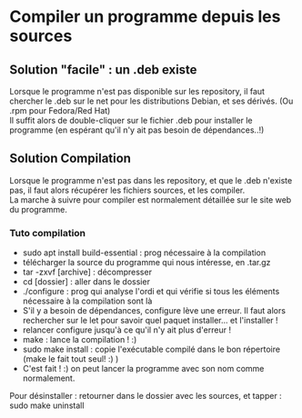 # Compiler un programme depuis les sources

## Solution "facile" : un .deb existe
Lorsque le programme n'est pas disponible sur les repository, il faut chercher le .deb sur le net pour les distributions Debian, et ses dérivés. (Ou .rpm pour Fedora/Red Hat)  
Il suffit alors de double-cliquer sur le fichier .deb pour installer le programme (en espérant qu'il n'y ait pas besoin de dépendances..!)

## Solution Compilation
Lorsque le programme n'est pas dans les repository, et que le .deb n'existe pas, il faut alors récupérer les fichiers sources, et les compiler.  
La marche à suivre pour compiler est normalement détaillée sur le site web du programme.  
### Tuto compilation
- sudo apt install build-essential : prog nécessaire à la compilation
- télécharger la source du programme qui nous intéresse, en .tar.gz
- tar -zxvf [archive] : décompresser
- cd [dossier] : aller dans le dossier
- ./configure : prog qui analyse l'ordi et qui vérifie si tous les éléments nécessaire à la compilation sont là
- S'il y a besoin de dépendances, configure lève une erreur. Il faut alors rechercher sur le let pour savoir quel paquet installer... et l'installer !
- relancer configure jusqu'à ce qu'il n'y ait plus d'erreur !
- make : lance la compilation !  :)
- sudo make install : copie l'exécutable compilé dans le bon répertoire (make le fait tout seul! :) )
- C'est fait ! :) on peut lancer la programme avec son nom comme normalement.

Pour désinstaller : retourner dans le dossier avec les sources, et tapper : sudo make uninstall
